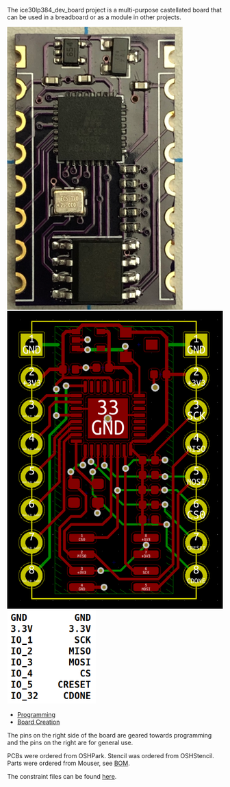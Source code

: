 The ice30lp384_dev_board project is a multi-purpose castellated board that can be used in a breadboard or as a module in other projects.

![main](/images/soldered_board.png)
![layout high level](/images/layout_high_level.png)
![pinout](/images/pinout.png)

- [Programming](/docs/Programming.md)
- [Board Creation](/docs/Board_Creation.md)

The pins on the right side of the board are geared towards programming and the pins on the right are for general use.

PCBs were ordered from OSHPark.
Stencil was ordered from OSHStencil.
Parts were ordered from Mouser, see [BOM](/docs/BOM%20-Mouser%20.xlsx).

The constraint files can be found [here](/verilog_projects/config).
